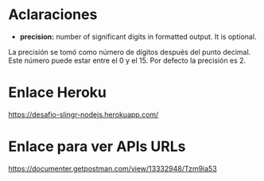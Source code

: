 # Aclaraciones

- **precision:** number of significant digits in formatted output. It is optional.

La precisión se tomó como número de dígitos después del punto decimal. Este número puede estar entre el 0 y el 15. Por defecto la precisión es 2.

# Enlace Heroku

https://desafio-slingr-nodejs.herokuapp.com/

# Enlace para ver APIs URLs
https://documenter.getpostman.com/view/13332948/Tzm9ia53
